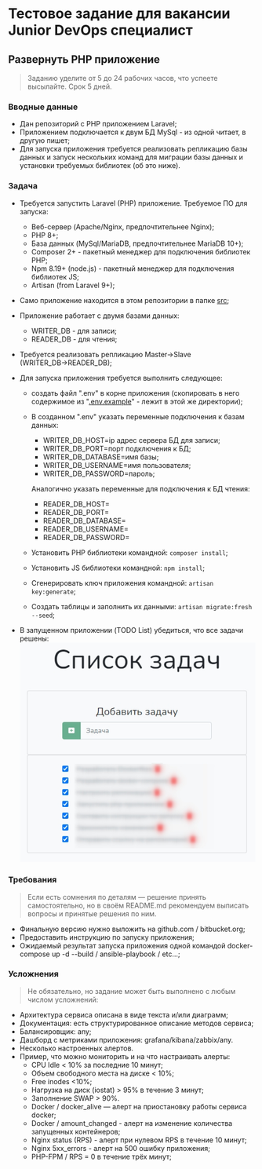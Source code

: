 # Тестовое задание для вакансии Junior DevOps специалист

## Развернуть PHP приложение
> Заданию уделите от 5 до 24 рабочих часов, что успеете высылайте. Срок 5 дней.

### Вводные данные
*	Дан репозиторий с PHP приложением Laravel;
*	Приложением подключается к двум БД MySql - из одной читает, в другую пишет;
*   Для запуска приложения требуется реализовать репликацию базы данных и запуск нескольких команд для миграции базы данных и установки требуемых библиотек (об это ниже).


### Задача
* Требуется запустить Laravel (PHP) приложение. Требуемое ПО для запуска:
    * Веб-сервер (Apache/Nginx, предпочтительнее Nginx);
    * PHP 8+;
    * База данных (MySql/MariaDB, предпочтительнее MariaDB 10+);
    * Composer 2+ - пакетный менеджер для подключения библиотек PHP;
    * Npm 8.19+ (node.js) - пакетный менеджер для подключения библиотек JS;
    * Artisan (from Laravel 9+);
* Само приложение находится в этом репозитории в папке [src](https://bitbucket.org/EquipGroupRu/junior-devops-spetsialist/src/master/src/);
* Приложение работает с двумя базами данных:
    * WRITER_DB - для записи;
    * READER_DB - для чтения;
* Требуется реализовать репликацию Master→Slave (WRITER_DB→READER_DB);
* Для запуска приложения требуется выполнить следующее:
    * создать файл ".env" в корне приложения (скопировать в него содержимое из "[.env.example](https://bitbucket.org/EquipGroupRu/junior-devops-spetsialist/src/master/src/.env.example)" - лежит в этой же директории);
    * В созданном ".env" указать переменные подключения к базам данных:
        * WRITER_DB_HOST=ip адрес сервера БД для записи;
        * WRITER_DB_PORT=порт подключения к БД;
        * WRITER_DB_DATABASE=имя базы;
        * WRITER_DB_USERNAME=имя пользователя;
        * WRITER_DB_PASSWORD=пароль;

        Аналогично указать переменные для подключения к БД чтения:

        * READER_DB_HOST=
        * READER_DB_PORT=
        * READER_DB_DATABASE=
        * READER_DB_USERNAME=
        * READER_DB_PASSWORD=

    * Установить PHP библиотеки командной: ```composer install```;
    * Установить JS библиотеки командной: ```npm install```;
    * Сгенерировать ключ приложения командной: ```artisan key:generate```;
    * Создать таблицы и заполнить их данными: ```artisan migrate:fresh --seed```;

* В запущенном приложении (TODO List) убедиться, что все задачи решены:<br>
    ![Список задач](/1669274356404.jpg "Список задач") 


### Требования

> Если есть сомнения по деталям — решение принять самостоятельно, но в своём README.md рекомендуем выписать вопросы и принятые решения по ним.

* Финальную версию нужно выложить на github.com / bitbucket.org;
* Предоставить инструкцию по запуску приложения;
* Ожидаемый результат запуска приложения одной командой docker-compose up -d --build / ansible-playbook / etc...;

### Усложнения

> Не обязательно, но задание может быть выполнено с любым числом усложнений:

* Архитектура сервиса описана в виде текста и/или диаграмм;
* Документация: есть структурированное описание методов сервиса;
* Балансировщик: any;
* Дашборд с метриками приложения: grafana/kibana/zabbix/any.
* Несколько настроенных алертов.
* Пример, что можно мониторить и на что настраивать алерты:
    * CPU Idle < 10% за последние 10 минут;
    * Объем свободного места на диске < 10%;
    * Free inodes <10%;
    * Нагрузка на диск (iostat) > 95% в течение 3 минут;
    * Заполнение SWAP > 90%.
    * Docker / docker_alive — алерт на приостановку работы сервиса docker;
    * Docker / amount_changed - алерт на изменение количества запущенных контейнеров;
    * Nginx status (RPS) - алерт при нулевом RPS в течение 10 минут;
    * Nginx 5xx_errors - алерт на 500 ошибку приложения;
    * PHP-FPM / RPS = 0 в течение трёх минут;

